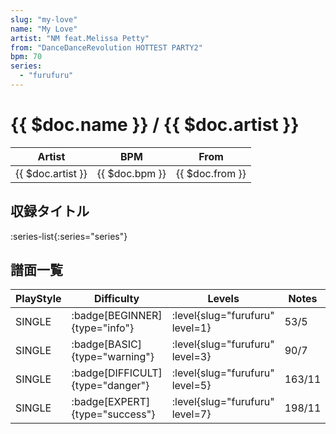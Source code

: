 ```yaml
---
slug: "my-love"
name: "My Love"
artist: "NM feat.Melissa Petty"
from: "DanceDanceRevolution HOTTEST PARTY2"
bpm: 70
series:
  - "furufuru"
---
```


# {{ $doc.name }} / {{ $doc.artist }}

|Artist|BPM|From|
|------|---|----|
|{{ $doc.artist }}|{{ $doc.bpm }}|{{ $doc.from }}|

## 収録タイトル

:series-list{:series="series"}

## 譜面一覧

|PlayStyle|Difficulty|Levels|Notes|Movie|
|---------|----------|------|-----|-----|
|SINGLE| :badge[BEGINNER]{type="info"}|<div class="field is-grouped is-grouped-multiline"> :level{slug="furufuru" level=1}</div>|53/5||
|SINGLE| :badge[BASIC]{type="warning"}|<div class="field is-grouped is-grouped-multiline"> :level{slug="furufuru" level=3}</div>|90/7||
|SINGLE| :badge[DIFFICULT]{type="danger"}|<div class="field is-grouped is-grouped-multiline"> :level{slug="furufuru" level=5}</div>|163/11||
|SINGLE| :badge[EXPERT]{type="success"}|<div class="field is-grouped is-grouped-multiline"> :level{slug="furufuru" level=7}</div>|198/11||
